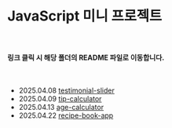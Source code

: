 # JavaScript 미니 프로젝트

<br/>

#### 링크 클릭 시 해당 폴더의 README 파일로 이동합니다.

<br/>

- 2025.04.08 [testimonial-slider](/src/projects/testimonial-slider/)
- 2025.04.09 [tip-calculator](/src/projects/tip-calculator/)
- 2025.04.13 [age-calculator](/src/projects/age-calculator/)
- 2025.04.22 [recipe-book-app](/src/projects/recipe-book-app/)
